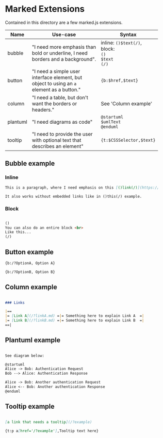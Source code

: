 # Marked Extensions

Contained in this directory are a few marked.js extensions.

| Name      | Use-case                                                                                  | Syntax                                                       |
|-----------|-------------------------------------------------------------------------------------------|--------------------------------------------------------------|
| bubble    | "I need more emphasis than bold or underline, I need borders and a background".           | inline: `()$text(/)`, <br>block:<br>`()`<br>`$text`<br>`(/)` | 
| button    | "I need a simple user interface element, but object to using an `a` element as a button." | `{b:$href,$text}`                                            |
| column    | "I need a table, but don't want the borders or headers."                                  | See 'Column example'                                         |
| plantuml  | "I need diagrams as code"                                                                 | `@startuml`<br>`$umlText`<br>`@enduml`                       |
| tooltip   | "I need to provide the user with optional text that describes an element"                 | `{t:$CSSSelector,$text}`                                     |


## Bubble example

### Inline

```markdown
This is a paragraph, where I need emphasis on this [()link(/)](https://example.com) , mid-paragraph.

It also works without embedded links like in ()this(/) example.
```

### Block

```markdown

()
You can also do an entire block <br>
Like this...
(/)

```

## Button example

```markdown
{b:/?OptionA, Option A}

{b:/?OptionB, Option B}
```

## Column example

```markdown

### Links

|==
|= [Link A](/?linkA.md) =|= Something here to explain Link A  =|
|= [Link B](/?linkB.md) =|= Something here to explain Link B  =|
==|

```

## Plantuml example

```markdown

See diagram below:

@startuml
Alice -> Bob: Authentication Request
Bob --> Alice: Authentication Response

Alice -> Bob: Another authentication Request
Alice <-- Bob: Another authentication Response
@enduml


```


## Tooltip example

```markdown

[a link that needs a tooltip](/?example)

{t:p a[href='/?example'],Tooltip text here}

```